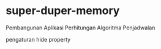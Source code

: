 # super-duper-memory
Pembangunan Aplikasi Perhitungan Algoritma Penjadwalan

pengaturan hide property
